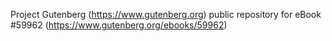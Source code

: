 Project Gutenberg (https://www.gutenberg.org) public repository for
eBook #59962 (https://www.gutenberg.org/ebooks/59962)

